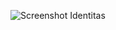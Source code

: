 ![Screenshot Identitas](https://cdn.discordapp.com/attachments/893837203220869160/896033916782252072/unknown.png)